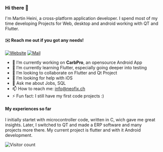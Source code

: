 ### Hi there 👋

I'm Martin Heini, a cross-platform application developer. I spend most of my time developing Projects for Web, desktop and android working with QT and Flutter. 

#### ✉️ Reach me out if you got any needs!

[![Website](https://img.shields.io/badge/Web-neofix.ch-blue?style=for-the-badge)](https://neofix.ch/it/softwareentwicklung/)
[![Mail](https://img.shields.io/badge/Mail-info@neofix.ch-red?style=for-the-badge)](mailto:info@neofix.ch)

- 🔭 I’m currently working on **CarbPro**, an opensource Android App
- 🌱 I’m currently learning Flutter, especially going deeper into testing
- 👯 I’m looking to collaborate on Flutter and Qt Project
- 🤔 I’m looking for help with iOS
- 💬 Ask me about Jobs, SQL 
- 📫 How to reach me: info@neofix.ch
- ⚡ Fun fact: I still have my first code projects :)

#### My experiences so far

I initially startet with microcontroller code, written in C, wich gave me great insights. Later, I switched to QT and made a ERP software and many projects more there. My current project is flutter and with it Android development.

![Visitor count](https://shields-io-visitor-counter.herokuapp.com/badge?page=maheini.readme&color=blue)

